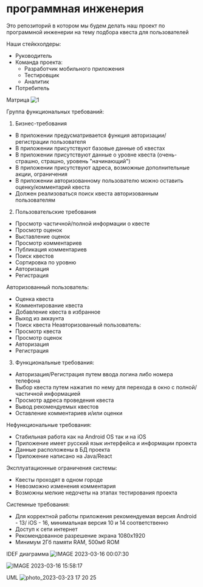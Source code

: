 # программная инженерия
Это репозиторий в котором мы будем делать наш проект по программной инженерии на тему подбора квеста для пользователей

Наши стейкхолдеры:
* Руководитель
* Команда проекта:
  - Разработчик мобильного приложения
  - Тестировщик
  - Аналитик
* Потребитель

Матрица
![1](https://user-images.githubusercontent.com/90207185/227234115-a289687e-b78b-4bf5-a335-776154f0b9ed.jpeg)


Группа функциональных требований:
 1) Бизнес-требования
- В приложении предусматривается функция авторизации/регистрации пользователя
- В приложении присутствуют базовые  данные об квестах
- В приложении присутствуют данные о уровне квеста (очень-страшно, страшно, уровень "начинающий")
- В приложении присутствуют адреса, возможные дополнительные акции, ограничения
- В приложении авторизованному пользователю можно оставить оценку/комментарий квеста
- Должен реализоваться поиск квеста авторизованным пользователям

2. Пользовательские требования
- Просмотр частичной/полной информации о квесте
- Просмотр оценок
- Выставление оценок
- Просмотр комментариев
- Публикация комментариев
- Поиск квестов
- Сортировка по уровню
- Авторизация
- Регистрация

Авторизованный пользователь:
- Оценка квеста
- Комментирование квеста
- Добавление квеста в избранное
- Выход из аккаунта
- Поиск квеста
Неавторизованный пользователь:
- Просмотр квеста
- Просмотр оценок
- Авторизация
- Регистрация

3. Функциональные требования:
 - Авторизация/Регистрация путем ввода логина либо номера телефона
 - Выбор квеста путем нажатия по нему для перехода в окно с полной/частичной информацией
 - Просмотр адреса проведения квеста 
 - Вывод рекомендуемых квестов
 - Оставление комментариев и/или оценки

 Нефункциональные требования:
 - Стабильная работа как на Android OS так и на iOS
 - Приложение имеет русский язык интерфейса и информации проекта 
 - Данные  расположены в БД проекта
 - Приложение написано на Java/React

 Эксплуатационные ограничения системы:
 - Квесты проходят в одном городе
 - Невозможно изменения комментария
 - Возможны мелкие недочеты на этапах тестирования проекта
 
Системные требования:
- Для корректной работы приложения рекомендуемая версия Android - 13/ iOS - 16, минимальная версия 10 и 14 соответственно
- Доступ к сети интернет
- Рекомендованное разрешение экрана 1080x1920 
- Минимум 2Гб памяти RAM, 500мб ROM




IDEF диаграмма 
![IMAGE 2023-03-16 00:07:30](https://user-images.githubusercontent.com/90207185/225442981-aeaa45c0-aeb7-4b63-84ee-6f4bd13570ec.jpg)

![IMAGE 2023-03-16 15:58:17](https://user-images.githubusercontent.com/90207185/225624099-f87f2da1-6684-45a2-be5e-ef9cdb3580d2.jpg)

UML
![photo_2023-03-23 17 20 25](https://user-images.githubusercontent.com/90207185/227232915-0937f0bf-6828-4803-adbc-2024c02dbf63.jpeg)


